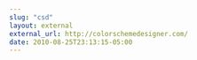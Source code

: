 ```yaml
---
slug: "csd"
layout: external
external_url: http://colorschemedesigner.com/
date: 2010-08-25T23:13:15-05:00
---
```

